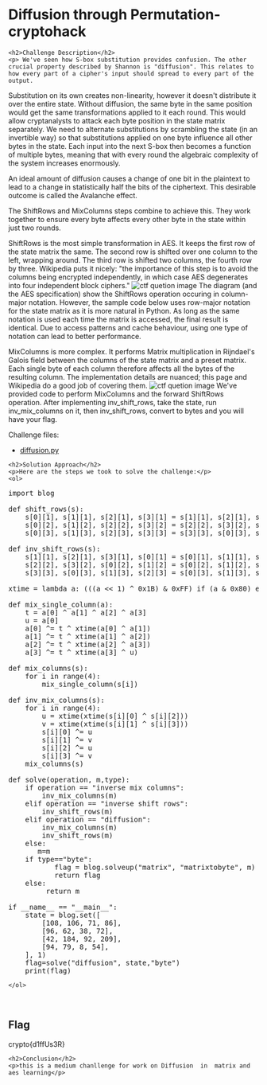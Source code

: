 
<!DOCTYPE html>
<html>

<body>
    <h1>Diffusion through Permutation- cryptohack</h1>

    <h2>Challenge Description</h2>
    <p> We've seen how S-box substitution provides confusion. The other crucial property described by Shannon is "diffusion". This relates to how every part of a cipher's input should spread to every part of the output.

Substitution on its own creates non-linearity, however it doesn't distribute it over the entire state. Without diffusion, the same byte in the same position would get the same transformations applied to it each round. This would allow cryptanalysts to attack each byte position in the state matrix separately. We need to alternate substitutions by scrambling the state (in an invertible way) so that substitutions applied on one byte influence all other bytes in the state. Each input into the next S-box then becomes a function of multiple bytes, meaning that with every round the algebraic complexity of the system increases enormously.

An ideal amount of diffusion causes a change of one bit in the plaintext to lead to a change in statistically half the bits of the ciphertext. This desirable outcome is called the Avalanche effect.


The ShiftRows and MixColumns steps combine to achieve this. They work together to ensure every byte affects every other byte in the state within just two rounds.

ShiftRows is the most simple transformation in AES. It keeps the first row of the state matrix the same. The second row is shifted over one column to the left, wrapping around. The third row is shifted two columns, the fourth row by three. Wikipedia puts it nicely: "the importance of this step is to avoid the columns being encrypted independently, in which case AES degenerates into four independent block ciphers."
  <img src=" https://cybersecctf.github.io/blog/2024/practice/cryptohack/symmenticcryptography/DiffusionthroughPermutation/ShiftRows.png" alt="ctf quetion image" class="inline"/>
The diagram (and the AES specification) show the ShiftRows operation occuring in column-major notation. However, the sample code below uses row-major notation for the state matrix as it is more natural in Python. As long as the same notation is used each time the matrix is accessed, the final result is identical. Due to access patterns and cache behaviour, using one type of notation can lead to better performance.


MixColumns is more complex. It performs Matrix multiplication in Rijndael's Galois field between the columns of the state matrix and a preset matrix. Each single byte of each column therefore affects all the bytes of the resulting column. The implementation details are nuanced; this page and Wikipedia do a good job of covering them.
 <img src=" https://cybersecctf.github.io/blog/2024/practice/cryptohack/symmenticcryptography/DiffusionthroughPermutation/ShiftRows.png" alt="ctf quetion image" class="inline"/>
We've provided code to perform MixColumns and the forward ShiftRows operation. After implementing inv_shift_rows, take the state, run inv_mix_columns on it, then inv_shift_rows, convert to bytes and you will have your flag.

Challenge files:
  - <a href="https://cybersecctf.github.io/blog/2024/practice/cryptohack/symmenticcryptography/DiffusionthroughPermutation/diffusion.py">diffusion.py</a>
</p>
 
    <h2>Solution Approach</h2>
    <p>Here are the steps we took to solve the challenge:</p>
    <ol>
<pre>
import blog

def shift_rows(s):
    s[0][1], s[1][1], s[2][1], s[3][1] = s[1][1], s[2][1], s[3][1], s[0][1]
    s[0][2], s[1][2], s[2][2], s[3][2] = s[2][2], s[3][2], s[0][2], s[1][2]
    s[0][3], s[1][3], s[2][3], s[3][3] = s[3][3], s[0][3], s[1][3], s[2][3]

def inv_shift_rows(s):
    s[1][1], s[2][1], s[3][1], s[0][1] = s[0][1], s[1][1], s[2][1], s[3][1]
    s[2][2], s[3][2], s[0][2], s[1][2] = s[0][2], s[1][2], s[2][2], s[3][2]
    s[3][3], s[0][3], s[1][3], s[2][3] = s[0][3], s[1][3], s[2][3], s[3][3]

xtime = lambda a: (((a << 1) ^ 0x1B) & 0xFF) if (a & 0x80) else (a << 1)

def mix_single_column(a):
    t = a[0] ^ a[1] ^ a[2] ^ a[3]
    u = a[0]
    a[0] ^= t ^ xtime(a[0] ^ a[1])
    a[1] ^= t ^ xtime(a[1] ^ a[2])
    a[2] ^= t ^ xtime(a[2] ^ a[3])
    a[3] ^= t ^ xtime(a[3] ^ u)

def mix_columns(s):
    for i in range(4):
        mix_single_column(s[i])

def inv_mix_columns(s):
    for i in range(4):
        u = xtime(xtime(s[i][0] ^ s[i][2]))
        v = xtime(xtime(s[i][1] ^ s[i][3]))
        s[i][0] ^= u
        s[i][1] ^= v
        s[i][2] ^= u
        s[i][3] ^= v
    mix_columns(s)

def solve(operation, m,type):
    if operation == "inverse mix columns":
        inv_mix_columns(m)
    elif operation == "inverse shift rows":
        inv_shift_rows(m)
    elif operation == "diffusion":
        inv_mix_columns(m)
        inv_shift_rows(m)
    else:
       m=m       
    if type=="byte":
           flag = blog.solveup("matrix", "matrixtobyte", m) 
           return flag
    else:
         return m         
                 
if __name__ == "__main__":
    state = blog.set([
        [108, 106, 71, 86],
        [96, 62, 38, 72],
        [42, 184, 92, 209],
        [94, 79, 8, 54],
    ], 1)
    flag=solve("diffusion", state,"byte")
    print(flag)   
</pre>
    
    </ol>
<br>
    <h2>Flag</h2>
    <p class="flag">crypto{d1ffUs3R}
</p>

    <h2>Conclusion</h2>
    <p>this is a medium chanllenge for work on Diffusion  in  matrix and aes learning</p>
</body>
</html>




